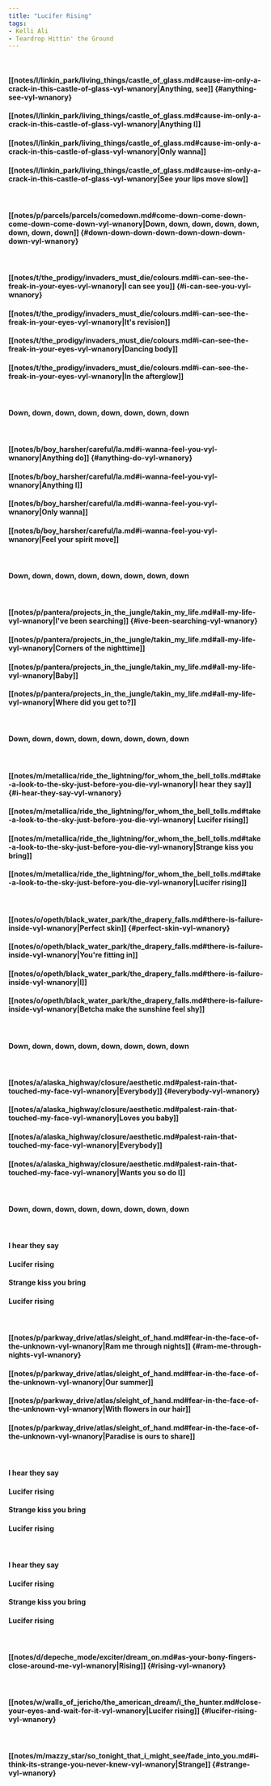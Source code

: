 ```yaml
---
title: "Lucifer Rising"
tags:
- Kelli Ali
- Teardrop Hittin' the Ground
---
```

&nbsp;
#### [[notes/l/linkin_park/living_things/castle_of_glass.md#cause-im-only-a-crack-in-this-castle-of-glass-vyl-wnanory|Anything, see]] {#anything-see-vyl-wnanory}
#### [[notes/l/linkin_park/living_things/castle_of_glass.md#cause-im-only-a-crack-in-this-castle-of-glass-vyl-wnanory|Anything I]]
#### [[notes/l/linkin_park/living_things/castle_of_glass.md#cause-im-only-a-crack-in-this-castle-of-glass-vyl-wnanory|Only wanna]]
#### [[notes/l/linkin_park/living_things/castle_of_glass.md#cause-im-only-a-crack-in-this-castle-of-glass-vyl-wnanory|See your lips move slow]]
&nbsp;
#### [[notes/p/parcels/parcels/comedown.md#come-down-come-down-come-down-come-down-vyl-wnanory|Down, down, down, down, down, down, down, down]] {#down-down-down-down-down-down-down-down-vyl-wnanory}
&nbsp;
#### [[notes/t/the_prodigy/invaders_must_die/colours.md#i-can-see-the-freak-in-your-eyes-vyl-wnanory|I can see you]] {#i-can-see-you-vyl-wnanory}
#### [[notes/t/the_prodigy/invaders_must_die/colours.md#i-can-see-the-freak-in-your-eyes-vyl-wnanory|It's revision]]
#### [[notes/t/the_prodigy/invaders_must_die/colours.md#i-can-see-the-freak-in-your-eyes-vyl-wnanory|Dancing body]]
#### [[notes/t/the_prodigy/invaders_must_die/colours.md#i-can-see-the-freak-in-your-eyes-vyl-wnanory|In the afterglow]]
&nbsp;
#### Down, down, down, down, down, down, down, down
&nbsp;
#### [[notes/b/boy_harsher/careful/la.md#i-wanna-feel-you-vyl-wnanory|Anything do]] {#anything-do-vyl-wnanory}
#### [[notes/b/boy_harsher/careful/la.md#i-wanna-feel-you-vyl-wnanory|Anything I]]
#### [[notes/b/boy_harsher/careful/la.md#i-wanna-feel-you-vyl-wnanory|Only wanna]]
#### [[notes/b/boy_harsher/careful/la.md#i-wanna-feel-you-vyl-wnanory|Feel your spirit move]]
&nbsp;
#### Down, down, down, down, down, down, down, down
&nbsp;
#### [[notes/p/pantera/projects_in_the_jungle/takin_my_life.md#all-my-life-vyl-wnanory|I've been searching]] {#ive-been-searching-vyl-wnanory}
#### [[notes/p/pantera/projects_in_the_jungle/takin_my_life.md#all-my-life-vyl-wnanory|Corners of the nighttime]]
#### [[notes/p/pantera/projects_in_the_jungle/takin_my_life.md#all-my-life-vyl-wnanory|Baby]]
#### [[notes/p/pantera/projects_in_the_jungle/takin_my_life.md#all-my-life-vyl-wnanory|Where did you get to?]]
&nbsp;
#### Down, down, down, down, down, down, down, down
&nbsp;
#### [[notes/m/metallica/ride_the_lightning/for_whom_the_bell_tolls.md#take-a-look-to-the-sky-just-before-you-die-vyl-wnanory|I hear they say]] {#i-hear-they-say-vyl-wnanory}
#### [[notes/m/metallica/ride_the_lightning/for_whom_the_bell_tolls.md#take-a-look-to-the-sky-just-before-you-die-vyl-wnanory| Lucifer rising]]
#### [[notes/m/metallica/ride_the_lightning/for_whom_the_bell_tolls.md#take-a-look-to-the-sky-just-before-you-die-vyl-wnanory|Strange kiss you bring]]
#### [[notes/m/metallica/ride_the_lightning/for_whom_the_bell_tolls.md#take-a-look-to-the-sky-just-before-you-die-vyl-wnanory|Lucifer rising]]
&nbsp;
#### [[notes/o/opeth/black_water_park/the_drapery_falls.md#there-is-failure-inside-vyl-wnanory|Perfect skin]] {#perfect-skin-vyl-wnanory}
#### [[notes/o/opeth/black_water_park/the_drapery_falls.md#there-is-failure-inside-vyl-wnanory|You're fitting in]]
#### [[notes/o/opeth/black_water_park/the_drapery_falls.md#there-is-failure-inside-vyl-wnanory|I]]
#### [[notes/o/opeth/black_water_park/the_drapery_falls.md#there-is-failure-inside-vyl-wnanory|Betcha make the sunshine feel shy]]
&nbsp;
#### Down, down, down, down, down, down, down, down
&nbsp;
#### [[notes/a/alaska_highway/closure/aesthetic.md#palest-rain-that-touched-my-face-vyl-wnanory|Everybody]] {#everybody-vyl-wnanory}
#### [[notes/a/alaska_highway/closure/aesthetic.md#palest-rain-that-touched-my-face-vyl-wnanory|Loves you baby]]
#### [[notes/a/alaska_highway/closure/aesthetic.md#palest-rain-that-touched-my-face-vyl-wnanory|Everybody]]
#### [[notes/a/alaska_highway/closure/aesthetic.md#palest-rain-that-touched-my-face-vyl-wnanory|Wants you   so do I]]
&nbsp;
#### Down, down, down, down, down, down, down, down
&nbsp;
#### I hear they say
####  Lucifer rising 
#### Strange kiss you bring
#### Lucifer rising
&nbsp;
#### [[notes/p/parkway_drive/atlas/sleight_of_hand.md#fear-in-the-face-of-the-unknown-vyl-wnanory|Ram me through nights]] {#ram-me-through-nights-vyl-wnanory}
#### [[notes/p/parkway_drive/atlas/sleight_of_hand.md#fear-in-the-face-of-the-unknown-vyl-wnanory|Our summer]]
#### [[notes/p/parkway_drive/atlas/sleight_of_hand.md#fear-in-the-face-of-the-unknown-vyl-wnanory|With flowers in our hair]]
#### [[notes/p/parkway_drive/atlas/sleight_of_hand.md#fear-in-the-face-of-the-unknown-vyl-wnanory|Paradise is ours to share]]
&nbsp;
#### I hear they say
####  Lucifer rising 
#### Strange kiss you bring
#### Lucifer rising
&nbsp;
#### I hear they say
####  Lucifer rising 
#### Strange kiss you bring
#### Lucifer rising
&nbsp;
#### [[notes/d/depeche_mode/exciter/dream_on.md#as-your-bony-fingers-close-around-me-vyl-wnanory|Rising]] {#rising-vyl-wnanory}
&nbsp;
#### [[notes/w/walls_of_jericho/the_american_dream/i_the_hunter.md#close-your-eyes-and-wait-for-it-vyl-wnanory|Lucifer rising]] {#lucifer-rising-vyl-wnanory}
&nbsp;
#### [[notes/m/mazzy_star/so_tonight_that_i_might_see/fade_into_you.md#i-think-its-strange-you-never-knew-vyl-wnanory|Strange]] {#strange-vyl-wnanory}
